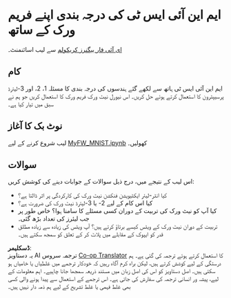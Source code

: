 <!--
CO_OP_TRANSLATOR_METADATA:
{
  "original_hash": "48fdd704d483e19bc3d7464074c9fcbe",
  "translation_date": "2025-08-26T10:29:00+00:00",
  "source_file": "lessons/3-NeuralNetworks/04-OwnFramework/lab/README.md",
  "language_code": "ur"
}
-->
# ایم این آئی ایس ٹی کی درجہ بندی اپنے فریم ورک کے ساتھ

[ای آئی فار بیگنرز کریکولم](https://github.com/microsoft/ai-for-beginners) سے لیب اسائنمنٹ۔

## کام

ایم این آئی ایس ٹی ہاتھ سے لکھے گئے ہندسوں کی درجہ بندی کا مسئلہ 1، 2، اور 3-لیئرڈ پرسیپٹرون کا استعمال کرتے ہوئے حل کریں۔ اس نیورل نیٹ ورک فریم ورک کا استعمال کریں جو ہم نے سبق میں تیار کیا ہے۔

## نوٹ بک کا آغاز

لیب شروع کرنے کے لیے [MyFW_MNIST.ipynb](../../../../../../lessons/3-NeuralNetworks/04-OwnFramework/lab/MyFW_MNIST.ipynb) کھولیں۔

## سوالات

اس لیب کے نتیجے میں، درج ذیل سوالات کے جوابات دینے کی کوشش کریں:

- کیا انٹر-لیئر ایکٹیویشن فنکشن نیٹ ورک کی کارکردگی پر اثر ڈالتا ہے؟
- کیا اس کام کے لیے 2- یا 3-لیئرڈ نیٹ ورک کی ضرورت ہے؟
- کیا آپ کو نیٹ ورک کی تربیت کے دوران کسی مسئلے کا سامنا ہوا؟ خاص طور پر جب لیئرز کی تعداد بڑھ گئی۔
- تربیت کے دوران نیٹ ورک کے ویٹس کیسے برتاؤ کرتے ہیں؟ آپ ویٹس کی زیادہ سے زیادہ مطلق قدر کو ایپوک کے مقابلے میں پلاٹ کر کے تعلق کو سمجھ سکتے ہیں۔

**ڈسکلیمر**:  
یہ دستاویز AI ترجمہ سروس [Co-op Translator](https://github.com/Azure/co-op-translator) کا استعمال کرتے ہوئے ترجمہ کی گئی ہے۔ ہم درستگی کے لیے کوشش کرتے ہیں، لیکن براہ کرم آگاہ رہیں کہ خودکار ترجمے میں غلطیاں یا خامیاں ہو سکتی ہیں۔ اصل دستاویز کو اس کی اصل زبان میں مستند ذریعہ سمجھا جانا چاہیے۔ اہم معلومات کے لیے، پیشہ ور انسانی ترجمہ کی سفارش کی جاتی ہے۔ اس ترجمے کے استعمال سے پیدا ہونے والی کسی بھی غلط فہمی یا غلط تشریح کے لیے ہم ذمہ دار نہیں ہیں۔